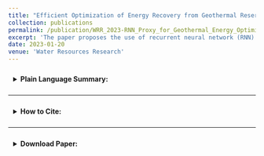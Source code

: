 ```yaml
---
title: "Efficient Optimization of Energy Recovery from Geothermal Reservoirs with Recurrent Neural Network Predictive Models"
collection: publications
permalink: /publication/WRR_2023-RNN_Proxy_for_Geothermal_Energy_Optimization
excerpt: 'The paper proposes the use of recurrent neural network (RNN) architectures for optimizing energy recovery from geothermal reservoirs.'
date: 2023-01-20
venue: 'Water Resources Research'
---
```


<details>
  <summary style="padding: 10px; cursor: pointer;">
    <b>Plain Language Summary:</b>
  </summary>
  <div style="text-align: justify; margin-top: 10px;">
	The paper proposes the use of recurrent neural network (RNN) architectures for capturing the dynamics of historical well response data as a function of input control variables. A trained RNN is then used as an efficient input-output dynamical model for optimization of energy recovery from geothermal reservoirs. Results from time-consuming simulation-based and fast RNN prediction models are presented and evaluated to compare the optimization strategies of the two approaches, indicating their consistency. The results suggest that RNN can be used as an efficient dynamic prediction tool for decision support and management of geothermal reservoir operations and development.
  </div>
</details>

---

<details>
  <summary style="padding: 10px; cursor: pointer;">
    <b>How to Cite:</b>
  </summary>
  <div style="margin-top: 10px;">
    <pre style="font-size: 12px; background-color: #f5f5f5; padding: 10px; border-radius: 5px; overflow-x: auto;">
@article{qin_efficient_2023,
	title = {Efficient {Optimization} of {Energy} {Recovery} {From} {Geothermal} {Reservoirs} {With} {Recurrent} {Neural} {Network} {Predictive} {Models}},
	volume = {59},
	issn = {0043-1397},
	doi = {10.1029/2022WR032653},
	number = {3},
	journal = {Water Resources Research},
	author = {Qin, Zhen and Jiang, Anyue and Faulder, Dave and Cladouhos, Trenton T. and Jafarpour, Behnam},
	month = mar,
	year = {2023},
	pages = {e2022WR032653},
}
    </pre>
  </div>
</details>

---

<details>
  <summary style="padding: 10px; cursor: pointer;">
  <!-- <summary style="background-color: #f0f0f0; border: 1px solid #ccc; padding: 10px; cursor: pointer;"> -->
    <b>Download Paper:</b>
  </summary>
  <div style="margin-top: 10px;">
    📄 <a href="http://zhenqin-usc.github.io/files/QinEtAl-WRR_2023-RNN_Proxy_Optimization.pdf" target="_blank">Download paper here</a>
    <iframe src="/files/QinEtAl-WRR_2023-RNN_Proxy_Optimization.pdf" width="100%" height="1000px" style="border: none;"></iframe>
  </div>
</details>
